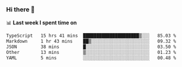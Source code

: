 ### Hi there 👋

<!--
**DBvc/DBvc** is a ✨ _special_ ✨ repository because its `README.md` (this file) appears on your GitHub profile.

Here are some ideas to get you started:

- 🔭 I’m currently working on ...
- 🌱 I’m currently learning ...
- 👯 I’m looking to collaborate on ...
- 🤔 I’m looking for help with ...
- 💬 Ask me about ...
- 📫 How to reach me: ...
- 😄 Pronouns: ...
- ⚡ Fun fact: ...
-->

📊 **Last week I spent time on**
<!--START_SECTION:waka-->

```txt
TypeScript   15 hrs 41 mins  █████████████████████▒░░░   85.03 %
Markdown     1 hr 43 mins    ██▒░░░░░░░░░░░░░░░░░░░░░░   09.32 %
JSON         38 mins         █░░░░░░░░░░░░░░░░░░░░░░░░   03.50 %
Other        13 mins         ▒░░░░░░░░░░░░░░░░░░░░░░░░   01.23 %
YAML         5 mins          ░░░░░░░░░░░░░░░░░░░░░░░░░   00.48 %
```

<!--END_SECTION:waka-->
